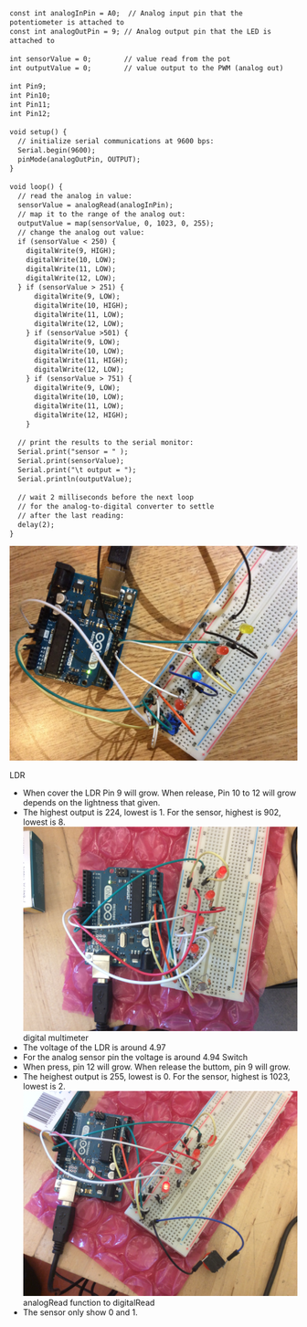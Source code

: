 ```arduino
const int analogInPin = A0;  // Analog input pin that the potentiometer is attached to
const int analogOutPin = 9; // Analog output pin that the LED is attached to

int sensorValue = 0;        // value read from the pot
int outputValue = 0;        // value output to the PWM (analog out)

int Pin9;
int Pin10;
int Pin11;
int Pin12;

void setup() {
  // initialize serial communications at 9600 bps:
  Serial.begin(9600);
  pinMode(analogOutPin, OUTPUT);
}

void loop() {
  // read the analog in value:
  sensorValue = analogRead(analogInPin);            
  // map it to the range of the analog out:
  outputValue = map(sensorValue, 0, 1023, 0, 255);  
  // change the analog out value:
  if (sensorValue < 250) {
    digitalWrite(9, HIGH);
    digitalWrite(10, LOW);
    digitalWrite(11, LOW);
    digitalWrite(12, LOW);
  } if (sensorValue > 251) {
      digitalWrite(9, LOW);
      digitalWrite(10, HIGH);
      digitalWrite(11, LOW);
      digitalWrite(12, LOW);
    } if (sensorValue >501) {
      digitalWrite(9, LOW);
      digitalWrite(10, LOW);
      digitalWrite(11, HIGH);
      digitalWrite(12, LOW);
    } if (sensorValue > 751) {
      digitalWrite(9, LOW);
      digitalWrite(10, LOW);
      digitalWrite(11, LOW);
      digitalWrite(12, HIGH);
    }

  // print the results to the serial monitor:
  Serial.print("sensor = " );                       
  Serial.print(sensorValue);      
  Serial.print("\t output = ");      
  Serial.println(outputValue);   

  // wait 2 milliseconds before the next loop
  // for the analog-to-digital converter to settle
  // after the last reading:
  delay(2);                     
}
```
![PIC](https://raw.githubusercontent.com/Ying7930/week8/master/IMG_1671.JPG)

LDR
- When cover the LDR Pin 9 will grow.  When release, Pin 10 to 12 will grow depends on the lightness that given.
- The highest output is 224, lowest is 1.  For the sensor, highest is 902, lowest is 8.
![PIC](https://raw.githubusercontent.com/Ying7930/week8/master/IMG_1682.JPG)
digital multimeter
- The voltage of the LDR is around 4.97
- For the analog sensor pin the voltage is around 4.94
Switch
- When press, pin 12 will grow.  When release the buttom, pin 9 will grow.
- The heighest output is 255, lowest is 0.  For the sensor, highest is 1023, lowest is 2.
![PIC](https://raw.githubusercontent.com/Ying7930/week8/master/IMG_1683.JPG)
analogRead function to digitalRead
- The sensor only show 0 and 1.
